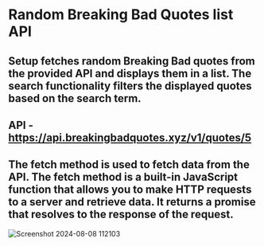 # Random Breaking Bad Quotes list API
 
 ## Setup fetches random Breaking Bad quotes from the provided API and displays them in a list. The search functionality filters the displayed quotes based on the search term.
 ## API - https://api.breakingbadquotes.xyz/v1/quotes/5
 ## The fetch method is used to fetch data from the API. The fetch method is a built-in JavaScript function that allows you to make HTTP requests to a server and retrieve data. It returns a promise that resolves to the response of the request.
 
![Screenshot 2024-08-08 112103](https://github.com/user-attachments/assets/4e4b4ec6-1ad2-413b-b4b4-74ec3aec57ab)
